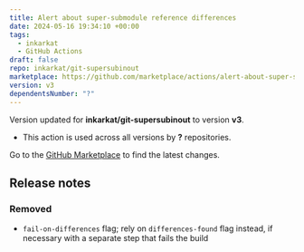 ```yaml
---
title: Alert about super-submodule reference differences
date: 2024-05-16 19:34:10 +00:00
tags:
  - inkarkat
  - GitHub Actions
draft: false
repo: inkarkat/git-supersubinout
marketplace: https://github.com/marketplace/actions/alert-about-super-submodule-reference-differences
version: v3
dependentsNumber: "?"
---
```



Version updated for **inkarkat/git-supersubinout** to version **v3**.
- This action is used across all versions by **?** repositories.

Go to the [GitHub Marketplace](https://github.com/marketplace/actions/alert-about-super-submodule-reference-differences) to find the latest changes.

## Release notes

### Removed
- `fail-on-differences` flag; rely on `differences-found` flag instead, if necessary with a separate step that fails the build
